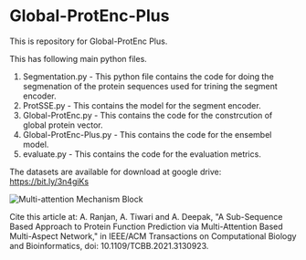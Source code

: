 # Global-ProtEnc-Plus
This is repository for Global-ProtEnc Plus.

This has following main python files.
  1) Segmentation.py - This python file contains the code for doing the segmenation of the protein sequences used for trining the segment encoder.
  2) ProtSSE.py - This contains the model for the segment encoder.
  3) Global-ProtEnc.py - This contains the code for the constrcution of global protein vector.
  4) Global-ProtEnc-Plus.py - This contains the code for the ensembel model.
  5) evaluate.py - This contains the code for the evaluation metrics.

The datasets are available for download at google drive: https://bit.ly/3n4giKs


![Multi-attention Mechanism Block](https://user-images.githubusercontent.com/49548981/141917493-63afd3ff-e031-4f9e-9fc0-0a12262fb3ce.png)

Cite this article at:
A. Ranjan, A. Tiwari and A. Deepak, "A Sub-Sequence Based Approach to Protein Function Prediction via Multi-Attention Based Multi-Aspect Network," in IEEE/ACM Transactions on Computational Biology and Bioinformatics, doi: 10.1109/TCBB.2021.3130923.
